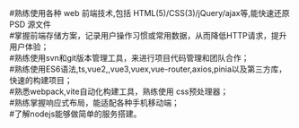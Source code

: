 #熟练使用各种 web 前端技术,包括 HTML(5)/CSS(3)/jQuery/ajax等,能快速还原 PSD 源文件  
#掌握前端存储方案，记录用户操作习惯或常用数据，从而降低HTTP请求，提升用户体验；  
#熟练使用svn和git版本管理工具，来进行项目代码管理和团队合作；  
#熟练使用ES6语法,ts,vue2,,vue3,vuex,vue-router,axios,pinia以及第三方库，快速的构建项目；  
#熟悉webpack,vite自动化构建工具，熟练使用 css预处理器；  
#熟练掌握响应式布局，能适配各种手机移动端；  
#了解nodejs能够做简单的服务搭建。  
